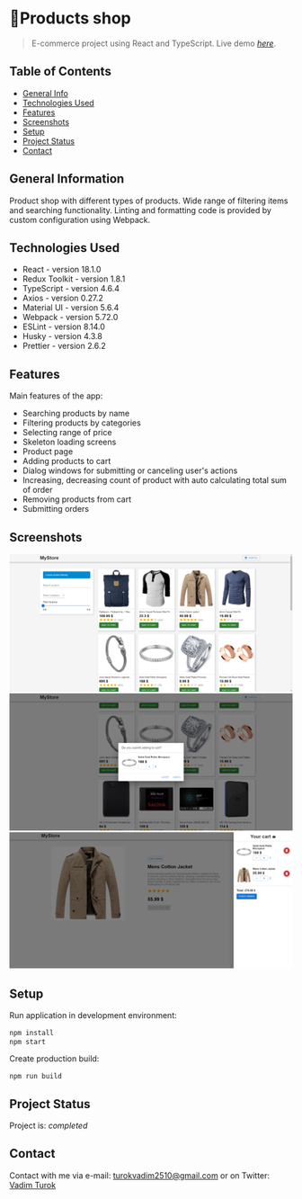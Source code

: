 # 🏪Products shop
> E-commerce project using React and TypeScript.
> Live demo [_here_](https://vadimturok.github.io/products-shop/#/).

## Table of Contents
* [General Info](#general-information)
* [Technologies Used](#technologies-used)
* [Features](#features)
* [Screenshots](#screenshots)
* [Setup](#setup)
* [Project Status](#project-status)
* [Contact](#contact)
<!-- * [License](#license) -->


## General Information
Product shop with different types of products. Wide range of filtering items and searching functionality.
Linting and formatting code is provided by custom configuration using Webpack.


## Technologies Used
- React - version 18.1.0
- Redux Toolkit - version 1.8.1
- TypeScript - version 4.6.4
- Axios - version 0.27.2
- Material UI - version 5.6.4
- Webpack - version 5.72.0
- ESLint - version 8.14.0
- Husky - version 4.3.8
- Prettier - version 2.6.2


## Features
Main features of the app:
- Searching products by name
- Filtering products by categories
- Selecting range of price
- Skeleton loading screens
- Product page
- Adding products to cart
- Dialog windows for submitting or canceling user's actions
- Increasing, decreasing count of product with auto calculating total sum of order
- Removing products from cart
- Submitting orders


## Screenshots
<img src="./demo/demo_1.png" width="800" title="hover text">
<img src="./demo/demo_2.png" width="800" title="hover text">
<img src="./demo/demo_3.png" width="800" title="hover text">


## Setup
Run application in development environment:
```
npm install
npm start
```
Create production build:
```
npm run build
```


## Project Status
Project is: _completed_


## Contact
Contact with me via e-mail: turokvadim2510@gmail.com or on Twitter: [Vadim Turok](https://twitter.com/stefanio228)
